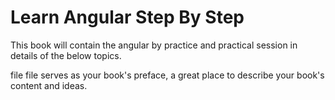 # Learn Angular Step By Step

This book will contain the angular by practice and practical session in details of the below topics.

 

file file serves as your book's preface, a great place to describe your book's content and ideas.

